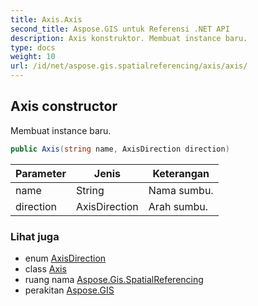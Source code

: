 ```yaml
---
title: Axis.Axis
second_title: Aspose.GIS untuk Referensi .NET API
description: Axis konstruktor. Membuat instance baru.
type: docs
weight: 10
url: /id/net/aspose.gis.spatialreferencing/axis/axis/
---
```

## Axis constructor

Membuat instance baru.

```csharp
public Axis(string name, AxisDirection direction)
```

| Parameter | Jenis | Keterangan |
| --- | --- | --- |
| name | String | Nama sumbu. |
| direction | AxisDirection | Arah sumbu. |

### Lihat juga

* enum [AxisDirection](../../axisdirection/)
* class [Axis](../)
* ruang nama [Aspose.Gis.SpatialReferencing](../../axis/)
* perakitan [Aspose.GIS](../../../)


